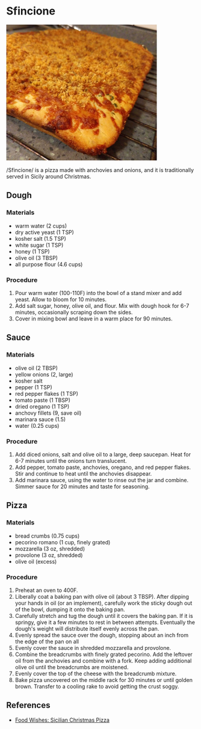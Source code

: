 # Sfincione

![](images/sfincione.jpg)

/Sfincione/ is a pizza made with anchovies and onions, and it is
traditionally served in Sicily around Christmas.

## Dough

### Materials

- warm water (2 cups)
- dry active yeast (1 TSP)
- kosher salt (1.5 TSP)
- white sugar (1 TSP)
- honey (1 TSP)
- olive oil (3 TBSP)
- all purpose flour (4.6 cups)

### Procedure

1. Pour warm water (100-110F) into the bowl of a stand mixer and add
   yeast.  Allow to bloom for 10 minutes.
2. Add salt sugar, honey, olive oil, and flour.  Mix with dough hook
   for 6-7 minutes, occasionally scraping down the sides.
3. Cover in mixing bowl and leave in a warm place for 90 minutes.

## Sauce

### Materials

- olive oil (2 TBSP)
- yellow onions (2, large)
- kosher salt
- pepper (1 TSP)
- red pepper flakes (1 TSP)
- tomato paste (1 TBSP)
- dried oregano (1 TSP)
- anchovy fillets (9, save oil)
- marinara sauce (1.5)
- water (0.25 cups)

### Procedure

1. Add diced onions, salt and olive oil to a large, deep saucepan.
   Heat for 6-7 minutes until the onions turn translucent.
2. Add pepper, tomato paste, anchovies, oregano, and red pepper
   flakes.  Stir and continue to heat until the anchovies disappear.
3. Add marinara sauce, using the water to rinse out the jar and
   combine.  Simmer sauce for 20 minutes and taste for seasoning.

## Pizza

### Materials

- bread crumbs (0.75 cups)
- pecorino romano (1 cup, finely grated)
- mozzarella (3 oz, shredded)
- provolone (3 oz, shredded)
- olive oil (excess)

### Procedure

1. Preheat an oven to 400F.
2. Liberally coat a baking pan with olive oil (about 3 TBSP).  After
   dipping your hands in oil (or an implement), carefully work the
   sticky dough out of the bowl, dumping it onto the baking pan.
3. Carefully stretch and tug the dough until it covers the baking pan.
   If it is springy, give it a few minutes to rest in between
   attempts.  Eventually the dough's weight will distribute itself
   evenly across the pan.
4. Evenly spread the sauce over the dough, stopping about an inch from
   the edge of the pan on all
5. Evenly cover the sauce in shredded mozzarella and provolone.
6. Combine the breadcrumbs with finely grated pecorino.  Add the
   leftover oil from the anchovies and combine with a fork.  Keep
   adding additional olive oil until the breadcrumbs are moistened.
7. Evenly cover the top of the cheese with the breadcrumb mixture.
8. Bake pizza uncovered on the middle rack for 30 minutes or until
   golden brown.  Transfer to a cooling rake to avoid getting the
   crust soggy.

## References

- [Food Wishes: Sicilian Christmas Pizza]

[Food Wishes: Sicilian Christmas Pizza]:https://www.youtube.com/watch?v=kfzi5Jcse98
